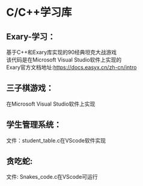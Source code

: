 # C/C++学习库

## Exary-学习：  
基于C++和Exary库实现的90经典坦克大战游戏  
该代码是在Microsoft Visual Studio软件上实现的  
Exary官方文档地址:https://docs.easyx.cn/zh-cn/intro
## 三子棋游戏：  
在Microsoft Visual Studio软件上实现  
## 学生管理系统：   
文件：student_table.c在VScode软件实现
## 贪吃蛇:
文件: Snakes_code.c在VScode可运行
